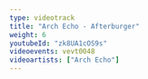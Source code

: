 ```yaml
---
type: videotrack
title: "Arch Echo - Afterburger"
weight: 6
youtubeId: "zk8UA1cOS9s"
videoevents: vevt0048
videoartists: ["Arch Echo"]
---
```

